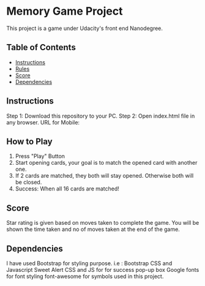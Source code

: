 # Memory Game Project
This project is a game under Udacity's front end Nanodegree.
## Table of Contents

* [Instructions](#instructions)
* [Rules](#Rules)
* [Score](#Score)
* [Dependencies](#Dependencies)

## Instructions

Step 1: Download this repository to your PC.
Step 2: Open index.html file in any browser.
URL for Mobile: 

## How to Play

1) Press "Play" Button
2) Start opening cards, your goal is to match the opened card with another one.
3) If 2 cards are matched, they both will stay opened. Otherwise both will be closed.
4) Success: When all 16 cards are matched!

## Score

Star rating is given based on moves taken to complete the game.
You will be shown the time taken and no of moves taken at the end of the game.

## Dependencies

I have used Bootstrap for styling purpose. i.e : Bootstrap CSS and Javascript
Sweet Alert CSS and JS for for success pop-up box
Google fonts for font styling
font-awesome for symbols used in this project.

